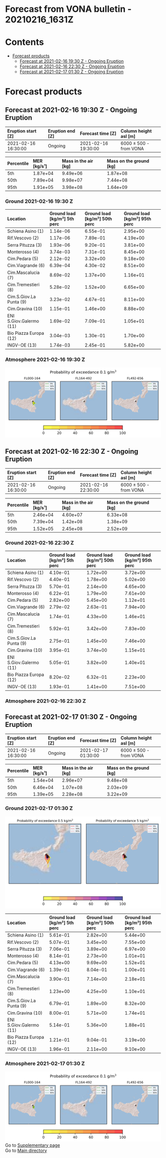 
Forecast from VONA bulletin - 20210216_1631Z
============================================

Contents
========

* [Forecast products](#forecast-products)
	* [Forecast at 2021-02-16 19:30 Z - Ongoing Eruption](#forecast-at-2021-02-16-1930-z---ongoing-eruption)
	* [Forecast at 2021-02-16 22:30 Z - Ongoing Eruption](#forecast-at-2021-02-16-2230-z---ongoing-eruption)
	* [Forecast at 2021-02-17 01:30 Z - Ongoing Eruption](#forecast-at-2021-02-17-0130-z---ongoing-eruption)

# Forecast products

## Forecast at 2021-02-16 19:30 Z - Ongoing Eruption
  

|Eruption start [Z]|Eruption end [Z]|Forecast time [Z]|Column height asl [m]|
| :--- | :--- | :--- | :--- |
|2021-02-16 16:30:00|Ongoing|2021-02-16 19:30:00|6000 ± 500 - from VONA|
  
  

|Percentile|MER [kg/s¹]|Mass in the air [kg]|Mass on the ground [kg]|
| :--- | :--- | :--- | :--- |
|5th|1.87e+04|9.49e+06|1.87e+08|
|50th|7.89e+04|9.98e+07|7.44e+08|
|95th|1.91e+05|3.98e+08|1.64e+09|
  

### Ground 2021-02-16 19:30 Z
  
  
  
  
  
  
  
  
  
  
  
  
  

|Location|Ground load [kg/m²] 5th perc|Ground load [kg/m²] 50th perc|Ground load [kg/m²] 95th perc|
| :--- | :--- | :--- | :--- |
|Schiena Asino (1)|1.14e-06|6.55e-01|2.95e+00|
|Rif.Vescovo (2)|1.17e-06|7.89e-01|4.19e+00|
|Serra Pituzza (3)|1.93e-06|9.20e-01|3.81e+00|
|Monterosso (4)|3.74e-03|7.31e-01|8.45e+00|
|Cim.Pedara (5)|2.12e-02|3.32e+00|9.18e+00|
|Cim.Viagrande (6)|6.39e-04|4.30e-02|8.51e+00|
|Cim.Mascalucia (7)|8.69e-02|1.37e+00|1.16e+01|
|Cim.Tremestieri (8)|5.28e-02|1.52e+00|6.65e+00|
|Cim.S.Giov.La Punta (9)|3.23e-02|4.67e-01|8.11e+00|
|Cim.Gravina (10)|1.15e-01|1.46e+00|8.88e+00|
|ENI S.Giov.Galermo (11)|1.69e-02|7.09e-01|1.05e+01|
|Bio Piazza Europa (12)|3.04e-03|1.30e-01|1.70e+00|
|INGV-OE (13)|1.74e-03|2.45e-01|5.82e+00|
  

### Atmosphere 2021-02-16 19:30 Z
  
![](./figures/probability_air_2021_02_16_1930_scenario_1_conclev_1_1.png)
## Forecast at 2021-02-16 22:30 Z - Ongoing Eruption
  

|Eruption start [Z]|Eruption end [Z]|Forecast time [Z]|Column height asl [m]|
| :--- | :--- | :--- | :--- |
|2021-02-16 16:30:00|Ongoing|2021-02-16 22:30:00|6000 ± 500 - from VONA|
  
  

|Percentile|MER [kg/s¹]|Mass in the air [kg]|Mass on the ground [kg]|
| :--- | :--- | :--- | :--- |
|5th|2.46e+04|4.60e+07|6.33e+08|
|50th|7.39e+04|1.42e+08|1.38e+09|
|95th|1.52e+05|2.45e+08|2.52e+09|
  

### Ground 2021-02-16 22:30 Z
  
  
  
  
  
  
  
  
  
  
  
  
  

|Location|Ground load [kg/m²] 5th perc|Ground load [kg/m²] 50th perc|Ground load [kg/m²] 95th perc|
| :--- | :--- | :--- | :--- |
|Schiena Asino (1)|4.10e-01|1.72e+00|3.72e+00|
|Rif.Vescovo (2)|4.40e-01|1.78e+00|5.02e+00|
|Serra Pituzza (3)|5.70e-01|2.14e+00|4.65e+00|
|Monterosso (4)|6.22e-01|1.79e+00|7.61e+00|
|Cim.Pedara (5)|2.82e+00|5.45e+00|1.12e+01|
|Cim.Viagrande (6)|2.79e-02|2.63e-01|7.94e+00|
|Cim.Mascalucia (7)|1.74e-01|4.33e+00|1.46e+01|
|Cim.Tremestieri (8)|5.92e-01|3.42e+00|7.83e+00|
|Cim.S.Giov.La Punta (9)|2.75e-01|1.45e+00|7.46e+00|
|Cim.Gravina (10)|3.95e-01|3.74e+00|1.15e+01|
|ENI S.Giov.Galermo (11)|5.05e-01|3.82e+00|1.40e+01|
|Bio Piazza Europa (12)|8.20e-02|6.32e-01|2.23e+00|
|INGV-OE (13)|1.93e-01|1.41e+00|7.51e+00|
  

### Atmosphere 2021-02-16 22:30 Z

## Forecast at 2021-02-17 01:30 Z - Ongoing Eruption
  

|Eruption start [Z]|Eruption end [Z]|Forecast time [Z]|Column height asl [m]|
| :--- | :--- | :--- | :--- |
|2021-02-16 16:30:00|Ongoing|2021-02-17 01:30:00|6000 ± 500 - from VONA|
  
  

|Percentile|MER [kg/s¹]|Mass in the air [kg]|Mass on the ground [kg]|
| :--- | :--- | :--- | :--- |
|5th|1.54e+04|2.96e+07|9.48e+08|
|50th|6.46e+04|1.07e+08|2.03e+09|
|95th|1.39e+05|2.28e+08|3.22e+09|
  

### Ground 2021-02-17 01:30 Z
  
![](./figures/probability_grd_2021_02_17_0130_scenario_1_3.png)  
  
  
  
  
  
  
  
  
  
  
  
  

|Location|Ground load [kg/m²] 5th perc|Ground load [kg/m²] 50th perc|Ground load [kg/m²] 95th perc|
| :--- | :--- | :--- | :--- |
|Schiena Asino (1)|5.61e-01|2.82e+00|5.44e+00|
|Rif.Vescovo (2)|5.07e-01|3.45e+00|7.55e+00|
|Serra Pituzza (3)|7.06e-01|3.89e+00|6.97e+00|
|Monterosso (4)|8.14e-01|2.73e+00|1.01e+01|
|Cim.Pedara (5)|4.13e+00|9.69e+00|1.52e+01|
|Cim.Viagrande (6)|1.39e-01|8.04e-01|1.00e+01|
|Cim.Mascalucia (7)|3.90e-01|7.14e+00|2.18e+01|
|Cim.Tremestieri (8)|1.23e+00|4.25e+00|1.10e+01|
|Cim.S.Giov.La Punta (9)|6.79e-01|1.89e+00|8.32e+00|
|Cim.Gravina (10)|8.00e-01|5.71e+00|1.74e+01|
|ENI S.Giov.Galermo (11)|5.14e-01|5.36e+00|1.88e+01|
|Bio Piazza Europa (12)|1.21e-01|9.04e-01|3.19e+00|
|INGV-OE (13)|1.96e-01|2.11e+00|9.10e+00|
  

### Atmosphere 2021-02-17 01:30 Z
  
![](./figures/probability_air_2021_02_17_0130_scenario_1_conclev_1_3.png)  
Go to [Supplementary page](Supplementary_page.md)  
Go to [Main directory](https://github.com/federicapardini/Real_time_ash_forecast)